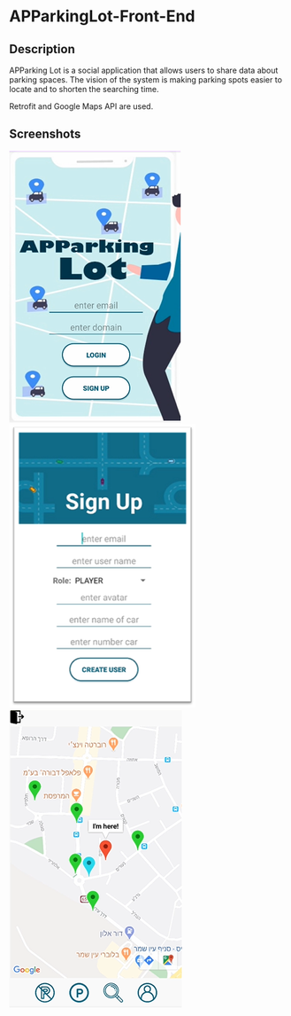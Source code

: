 # APParkingLot-Front-End

## Description
APParking Lot is a social application that allows users to share data about parking spaces. The vision of the system is making parking spots easier to locate and to shorten the searching time.

Retrofit and Google Maps API are used.


## Screenshots

<div class="row">
  <div class="column">
     <img src="docc/login.png" alt="Login"</img>  
  </div>
  <div class="column">
     <img src="docc/signup.png" alt="Sign Up"</img> 
  </div>
  <div class="column">
     <img src="docc/map.png" alt="Map"</img> 
  </div>
</div>

